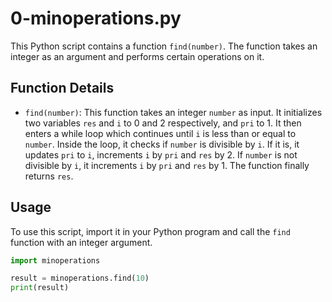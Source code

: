 # 0-minoperations.py

This Python script contains a function `find(number)`. The function takes an integer as an argument and performs certain operations on it.

## Function Details

- `find(number)`: This function takes an integer `number` as input. It initializes two variables `res` and `i` to 0 and 2 respectively, and `pri` to 1. It then enters a while loop which continues until `i` is less than or equal to `number`. Inside the loop, it checks if `number` is divisible by `i`. If it is, it updates `pri` to `i`, increments `i` by `pri` and `res` by 2. If `number` is not divisible by `i`, it increments `i` by `pri` and `res` by 1. The function finally returns `res`.

## Usage

To use this script, import it in your Python program and call the `find` function with an integer argument.

```python
import minoperations

result = minoperations.find(10)
print(result)